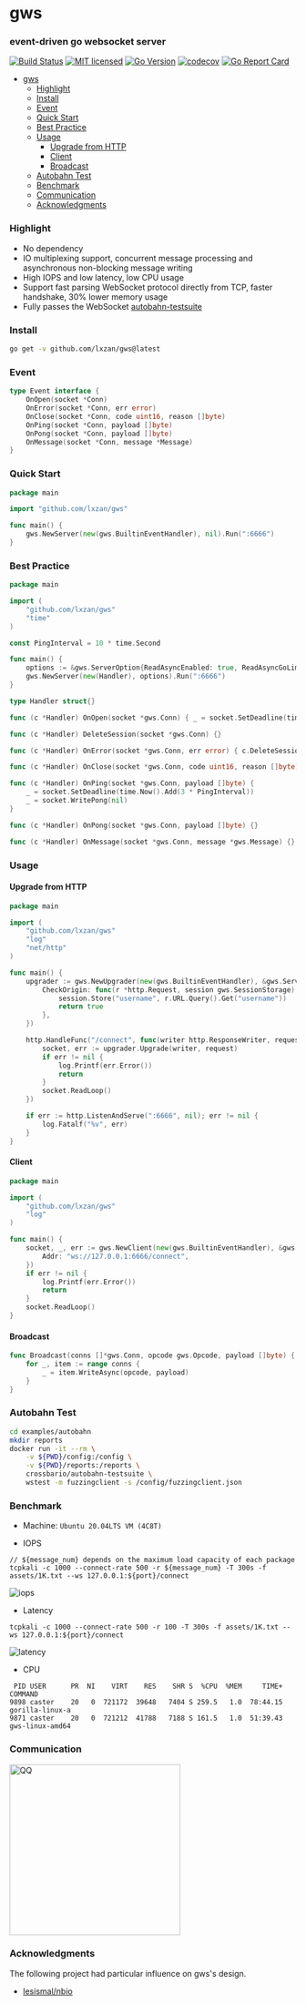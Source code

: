 # gws

### event-driven go websocket server

[![Build Status][1]][2] [![MIT licensed][3]][4] [![Go Version][5]][6] [![codecov][7]][8] [![Go Report Card][9]][10]

[1]: https://github.com/lxzan/gws/workflows/Go%20Test/badge.svg?branch=master

[2]: https://github.com/lxzan/gws/actions?query=branch%3Amaster

[3]: https://img.shields.io/badge/license-MIT-blue.svg

[4]: LICENSE

[5]: https://img.shields.io/badge/go-%3E%3D1.16-30dff3?style=flat-square&logo=go

[6]: https://github.com/lxzan/gws

[7]: https://codecov.io/github/lxzan/gws/branch/master/graph/badge.svg?token=DJU7YXWN05

[8]: https://app.codecov.io/gh/lxzan/gws

[9]: https://goreportcard.com/badge/github.com/lxzan/gws

[10]: https://goreportcard.com/report/github.com/lxzan/gws

- [gws](#gws)
	- [Highlight](#highlight)
	- [Install](#install)
	- [Event](#event)
	- [Quick Start](#quick-start)
	- [Best Practice](#best-practice)
	- [Usage](#usage)
		- [Upgrade from HTTP](#upgrade-from-http)
		- [Client](#client)
		- [Broadcast](#broadcast)
	- [Autobahn Test](#autobahn-test)
	- [Benchmark](#benchmark)
	- [Communication](#communication)
	- [Acknowledgments](#acknowledgments)

### Highlight

- No dependency
- IO multiplexing support, concurrent message processing and asynchronous non-blocking message writing
- High IOPS and low latency, low CPU usage
- Support fast parsing WebSocket protocol directly from TCP, faster handshake, 30% lower memory usage
- Fully passes the WebSocket [autobahn-testsuite](https://lxzan.github.io/gws/reports/servers/)

### Install

```bash
go get -v github.com/lxzan/gws@latest
```

### Event

```go
type Event interface {
	OnOpen(socket *Conn)
	OnError(socket *Conn, err error)
	OnClose(socket *Conn, code uint16, reason []byte)
	OnPing(socket *Conn, payload []byte)
	OnPong(socket *Conn, payload []byte)
	OnMessage(socket *Conn, message *Message)
}
```

### Quick Start

```go
package main

import "github.com/lxzan/gws"

func main() {
	gws.NewServer(new(gws.BuiltinEventHandler), nil).Run(":6666")
}
```

### Best Practice
```go
package main

import (
	"github.com/lxzan/gws"
	"time"
)

const PingInterval = 10 * time.Second

func main() {
	options := &gws.ServerOption{ReadAsyncEnabled: true, ReadAsyncGoLimit: 4}
	gws.NewServer(new(Handler), options).Run(":6666") 
}

type Handler struct{}

func (c *Handler) OnOpen(socket *gws.Conn) { _ = socket.SetDeadline(time.Now().Add(3 * PingInterval)) }

func (c *Handler) DeleteSession(socket *gws.Conn) {}

func (c *Handler) OnError(socket *gws.Conn, err error) { c.DeleteSession(socket) }

func (c *Handler) OnClose(socket *gws.Conn, code uint16, reason []byte) { c.DeleteSession(socket) }

func (c *Handler) OnPing(socket *gws.Conn, payload []byte) {
	_ = socket.SetDeadline(time.Now().Add(3 * PingInterval))
	_ = socket.WritePong(nil)
}

func (c *Handler) OnPong(socket *gws.Conn, payload []byte) {}

func (c *Handler) OnMessage(socket *gws.Conn, message *gws.Message) {}
```


### Usage

#### Upgrade from HTTP

```go
package main

import (
	"github.com/lxzan/gws"
	"log"
	"net/http"
)

func main() {
	upgrader := gws.NewUpgrader(new(gws.BuiltinEventHandler), &gws.ServerOption{
		CheckOrigin: func(r *http.Request, session gws.SessionStorage) bool {
			session.Store("username", r.URL.Query().Get("username"))
			return true
		},
	})

	http.HandleFunc("/connect", func(writer http.ResponseWriter, request *http.Request) {
		socket, err := upgrader.Upgrade(writer, request)
		if err != nil {
			log.Printf(err.Error())
			return
		}
		socket.ReadLoop()
	})

	if err := http.ListenAndServe(":6666", nil); err != nil {
		log.Fatalf("%v", err)
	}
}
```

#### Client

```go
package main

import (
	"github.com/lxzan/gws"
	"log"
)

func main() {
	socket, _, err := gws.NewClient(new(gws.BuiltinEventHandler), &gws.ClientOption{
		Addr: "ws://127.0.0.1:6666/connect",
	})
	if err != nil {
		log.Printf(err.Error())
		return
	}
	socket.ReadLoop()
}
```

#### Broadcast

```go
func Broadcast(conns []*gws.Conn, opcode gws.Opcode, payload []byte) {
	for _, item := range conns {
		_ = item.WriteAsync(opcode, payload)
	}
}
```

### Autobahn Test

```bash
cd examples/autobahn
mkdir reports
docker run -it --rm \
    -v ${PWD}/config:/config \
    -v ${PWD}/reports:/reports \
    crossbario/autobahn-testsuite \
    wstest -m fuzzingclient -s /config/fuzzingclient.json
```

### Benchmark

- Machine: `Ubuntu 20.04LTS VM (4C8T)`

- IOPS

```
// ${message_num} depends on the maximum load capacity of each package
tcpkali -c 1000 --connect-rate 500 -r ${message_num} -T 300s -f assets/1K.txt --ws 127.0.0.1:${port}/connect
```

![iops](assets/performance.png)

- Latency

```
tcpkali -c 1000 --connect-rate 500 -r 100 -T 300s -f assets/1K.txt --ws 127.0.0.1:${port}/connect
```

![latency](assets/latency.png)

- CPU

```
 PID USER      PR  NI    VIRT    RES    SHR S  %CPU  %MEM     TIME+ COMMAND
9898 caster    20   0  721172  39648   7404 S 259.5   1.0  78:44.15 gorilla-linux-a
9871 caster    20   0  721212  41788   7188 S 161.5   1.0  51:39.43 gws-linux-amd64
```

### Communication

<img src="assets/qq.jpg" alt="QQ" width="300"/>

### Acknowledgments

The following project had particular influence on gws's design.

- [lesismal/nbio](https://github.com/lxzan/gws)
